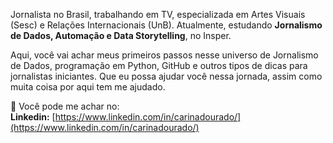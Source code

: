 Jornalista no Brasil, trabalhando em TV, especializada em Artes Visuais (Sesc) e Relações Internacionais (UnB). Atualmente, estudando **Jornalismo de Dados, Automação e Data Storytelling**, no Insper.

Aqui, você vai achar meus primeiros passos nesse universo de Jornalismo de Dados, programação em Python, GitHub e outros tipos de dicas para jornalistas iniciantes.
Que eu possa ajudar você nessa jornada, assim como muita coisa por aqui tem me ajudado.

📌 Você pode me achar no:<br />
  <b>Linkedin:</b> [https://www.linkedin.com/in/carinadourado/](https://www.linkedin.com/in/carinadourado/)<br />
